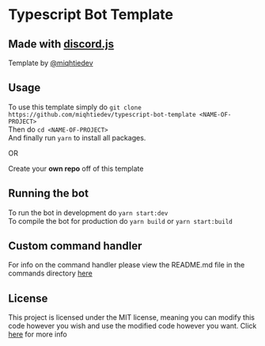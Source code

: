 # Typescript Bot Template

## **Made with [discord.js](https://github.com/discordjs/discord.js/)**

Template by [@miqhtiedev](https://github.com/miqhtiedev) <br>

## Usage

To use this template simply do `git clone https://github.com/miqhtiedev/typescript-bot-template <NAME-OF-PROJECT>`
<br>Then do `cd <NAME-OF-PROJECT>`<br>
And finally run `yarn` to install all packages.

OR

Create your **own repo** off of this template

## Running the bot

To run the bot in development do `yarn start:dev` <br>
To compile the bot for production do `yarn build` or `yarn start:build`

## Custom command handler

For info on the command handler please view the README.md file in the commands directory [here](https://github.com/Miqhtiedev/typescript-bot-template/tree/master/src/commands)

## License

This project is licensed under the MIT license, meaning you can modify this code however you wish and use the modified code however you want. Click [here](https://github.com/miqhtiedev/typescript-bot-template/blob/master/LICENSE) for more info
